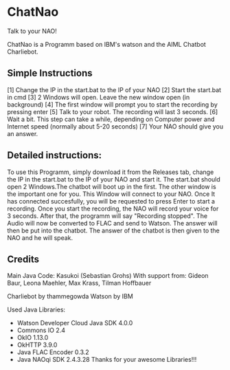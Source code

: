 # ChatNao
Talk to your NAO!

ChatNao is a Programm based on IBM's watson and the AIML Chatbot Charliebot.

## Simple Instructions
[1] Change the IP in the start.bat to the IP of your NAO
[2] Start the start.bat in cmd
[3] 2 Windows will open. Leave the new window open (in background)
[4] The first window will prompt you to start the recording by pressing enter
[5] Talk to your robot. The recording will last 3 seconds.
[6] Wait a bit. This step can take a while, depending on Computer power and Internet speed (normally about 5-20 seconds)
[7] Your NAO should give you an answer.

## Detailed instructions:

To use this Programm, simply download it from the Releases tab, change the IP in the start.bat to the IP of your NAO and start it.
The start.bat should open 2 Windows.The chatbot will boot up in the first. The other window is the important one for you.
This Window will connect to your NAO. 
Once It has connected succesfully, you will be requested to press Enter to start a recording.
Once you start the recording, the NAO will record your voice for 3 seconds. 
After that, the programm will say "Recording stopped".
The Audio will now be converted to FLAC and send to Watson. The answer will then be put into the chatbot.
The answer of the chatbot is then given to the NAO and he will speak.

## Credits
Main Java Code: Kasukoi (Sebastian Grohs)
With support from: Gideon Baur, Leona Maehler, Max Krass, Tilman Hoffbauer

Charliebot by thammegowda
Watson by IBM

Used Java Libraries:
- Watson Developer Cloud Java SDK 4.0.0
- Commons IO 2.4
- OkIO 1.13.0
- OkHTTP 3.9.0
- Java FLAC Encoder 0.3.2
- Java NAOqi SDK 2.4.3.28
Thanks for your awesome Libraries!!!
